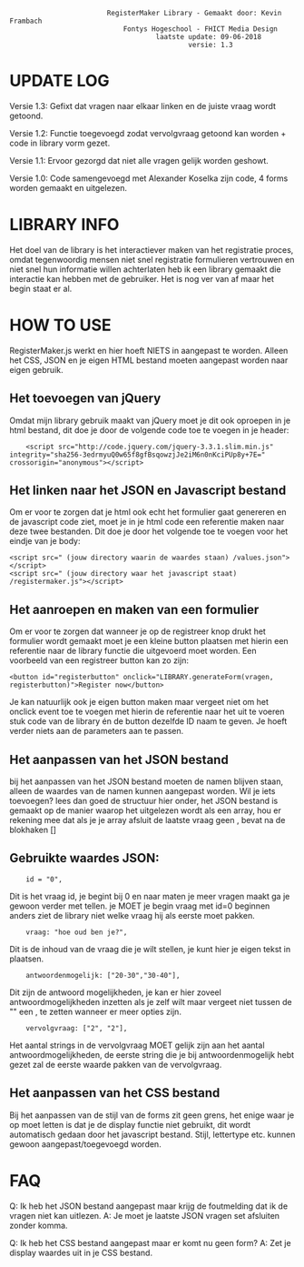 
                            RegisterMaker Library - Gemaakt door: Kevin Frambach
                                Fontys Hogeschool - FHICT Media Design
                                        laatste update: 09-06-2018
                                                versie: 1.3

# UPDATE LOG

Versie 1.3: Gefixt dat vragen naar elkaar linken en de juiste vraag wordt getoond.

Versie 1.2: Functie toegevoegd zodat vervolgvraag getoond kan worden + code in library vorm gezet.

Versie 1.1: Ervoor gezorgd dat niet alle vragen gelijk worden geshowt.

Versie 1.0: Code samengevoegd met Alexander Koselka zijn code, 4 forms worden gemaakt en uitgelezen.

# LIBRARY INFO

Het doel van de library is het interactiever maken van het registratie proces, omdat tegenwoordig
mensen niet snel registratie formulieren vertrouwen en niet snel hun informatie willen achterlaten
heb ik een library gemaakt die interactie kan hebben met de gebruiker. Het is nog ver van af maar 
het begin staat er al.

# HOW TO USE

RegisterMaker.js werkt en hier hoeft NIETS in aangepast te worden. Alleen het CSS, JSON en je eigen HTML bestand moeten aangepast worden naar eigen gebruik. 

## Het toevoegen van jQuery

Omdat mijn library gebruik maakt van jQuery moet je dit ook oproepen in je html bestand, dit doe je door de volgende code toe te voegen in je header:

		<script src="http://code.jquery.com/jquery-3.3.1.slim.min.js" integrity="sha256-3edrmyuQ0w65f8gfBsqowzjJe2iM6n0nKciPUp8y+7E=" crossorigin="anonymous"></script>

## Het linken naar het JSON en Javascript bestand
Om er voor te zorgen dat je html ook echt het formulier gaat genereren en de javascript code ziet, moet je in je html code een referentie maken naar deze twee bestanden. Dit doe je door het volgende toe te voegen voor het eindje van je body:

	<script src=" (jouw directory waarin de waardes staan) /values.json"></script>
	<script src=" (jouw directory waar het javascript staat) /registermaker.js"></script>

## Het aanroepen en maken van een formulier

Om er voor te zorgen dat wanneer je op de registreer knop drukt het formulier wordt gemaakt moet je een kleine button plaatsen met hierin een referentie naar de library functie die uitgevoerd moet worden. Een voorbeeld van een registreer button kan zo zijn:

	<button id="registerbutton" onclick="LIBRARY.generateForm(vragen, registerbutton)">Register now</button>

Je kan natuurlijk ook je eigen button maken maar vergeet niet om het onclick event toe te voegen met hierin de referentie naar het uit te voeren stuk code van de library én de button dezelfde ID naam te geven. Je hoeft verder niets aan de parameters aan te passen.

## Het aanpassen van het JSON bestand
bij het aanpassen van het JSON bestand moeten de namen blijven staan, alleen de waardes van de namen kunnen aangepast worden. Wil je iets toevoegen? lees dan goed de structuur hier onder, het JSON bestand is gemaakt op de manier waarop het uitgelezen wordt als een array, hou er rekening mee dat als je je array afsluit de laatste vraag geen , bevat na de blokhaken []
        
## Gebruikte waardes JSON:
        
        id = "0",
        
   Dit is het vraag id, je begint bij 0 en naar maten je meer vragen maakt ga je gewoon verder met tellen.
        je MOET je begin vraag met id=0 beginnen anders ziet de library niet welke vraag hij als eerste moet
        pakken. 
        
        vraag: "hoe oud ben je?", 
        
  Dit is de inhoud van de vraag die je wilt stellen, je kunt hier je eigen tekst in plaatsen.
        
        antwoordenmogelijk: ["20-30","30-40"], 
        
   Dit zijn de antwoord mogelijkheden, je kan er hier zoveel antwoordmogelijkheden inzetten als je zelf
        wilt maar vergeet niet tussen de "" een , te zetten wanneer er meer opties zijn.
        
        vervolgvraag: ["2", "2"], 
        
   Het aantal strings in de vervolgvraag MOET gelijk zijn aan het aantal antwoordmogelijkheden, de eerste
        string die je bij antwoordenmogelijk hebt gezet zal de eerste waarde pakken van de vervolgvraag.
        

## Het aanpassen van het CSS bestand
Bij het aanpassen van de stijl van de forms zit geen grens, het enige waar je op moet letten is dat je de display functie niet gebruikt, dit wordt automatisch gedaan door het javascript bestand. Stijl, lettertype etc. kunnen gewoon aangepast/toegevoegd worden.


# FAQ

Q:	Ik heb het JSON bestand aangepast maar krijg de foutmelding dat ik de vragen niet kan uitlezen.
A:		Je moet je laatste JSON vragen set afsluiten zonder komma. 

Q:	Ik heb het CSS bestand aangepast maar er komt nu geen form?
A:		Zet je display waardes uit in je CSS bestand.


